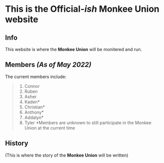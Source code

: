 # This is the Official-*ish* **Monkee Union**  website

## Info
This website is where the **Monkee Union** will be monitered and run.  
## Members *(As of May 2022)*
The current members include:
>1. Connor
>2. Ruben
>3. Asher
>4. Kaden*
>5. Christian*
>6. Anthony*
>7. Addalyn* 
>8. Tyler
>*Members are unknown to still participate in the Monkee Union at the current time

## History
(This is where the story of the **Monkee Union** will be written)

